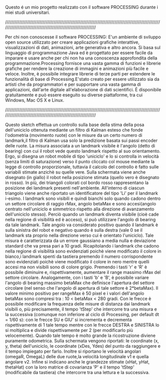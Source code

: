 Questo é un mio progetto realizzato con il software PROCESSING durante i miei studi universitari.

/////////////////////////////////////////////////////////////////////////////////////////////////////////////////////////////////////////////////////////////

Per chi non conoscesse il software PROCESSING:
E'un ambiente di sviluppo open source utilizzato per creare applicazioni grafiche interattive, visualizzazioni di dati, animazioni, arte generativa e altro ancora. Si basa sul linguaggio di programmazione Java ed è progettato per essere facile da imparare e usare anche per chi non ha una conoscenza approfondita della programmazione.Processing fornisce una vasta gamma di funzioni e librerie grafiche per rendere la creazione di immagini e animazioni più facile e veloce. Inoltre, è possibile integrare librerie di terze parti per estendere le funzionalità di base di Processing.E'stato creato per essere utilizzato sia da artisti che da programmatori e per supportare una vasta gamma di applicazioni, dall'arte digitale all'elaborazione di dati scientifici. È disponibile gratuitamente e può essere eseguito su diverse piattaforme, tra cui Windows, Mac OS X e Linux.

/////////////////////////////////////////////////////////////////////////////////////////////////////////////////////////////////////////////////////////////

Questo sketch effettua un controllo sulla base della stima della posa dell'uniciclo ottenuta mediante un filtro di Kalman esteso che fonde l'odometria (movimento ruote) con le misure da un certo numero di landmark,il filtro di Kalman usa solo la predizione basata sui passi encoder delle ruote.
La misura associata a un landmark visibile è l'angolo (detto di bearing) con cui il robot vede questo landmark rispetto al suo orientamento.
Ergo, si disegna un robot mobile di tipo 'uniciclo' e lo si controlla in velocità (senza limiti di saturazione) verso il punto cliccato col mouse mediante la legge di controllo proporzionale, tuttavia il calcolo del controllo è fatto sulle variabili stimate anzichè su quelle vere.
Sulla schermata viene anche disegnato (in giallo) il robot nella posizione stimata (quello vero è disegnato in rosso).
In più, dei triangoli colorati col bordo rosso rappresentano la posizione dei landmark presenti nell'ambiente. 
All'interno di ciascun triangolo viene anche riportato un identificatore del tipo 'Li' per il landmark i-esimo.
I landmark sono visibili e quindi bianchi solo quando cadono dentro un settore circolare di raggio rMax, angolo betaMax e sono accesi(angolo centrato nell'uniciclo e simmetrico rispetto alla direzione di avanzamento dell'uniciclo stesso).
Perciò quando un landmark diventa visibile (cioè cade nella regione di visibilità ed è acceso), si può utilizzare l'angolo di bearing da tale landmark.
Tale angolo va considerato positivo quando il landmark è sulla sinistra del robot e negativo quando è sulla destra (vale 0 se il landmark sta proprio nella direzione verso cui è orientato l'uniciclo). 
Tale misura è caratterizzata da un errore gaussiano a media nulla e deviazione standard che va presa pari a 10 gradi.
Ricapitolando i landmark che cadono nella regione di visibilità sono evidenziati poichè viene modificato il colore in bianco,i landmark spenti da tastiera premendo il numero corrispondente sono evidenziati poichè viene modificato il colore in nero mentre quelli accesi ma non visibili sono di colore grigio.
Premendo i tasti 'r' e 'R' è possibile diminuire e, rispettivamente, aumentare il range massimo rMax del settore circolare.
Analogamente, con i tasti 'b' e 'B', è possibile variare l'angolo di bearing massimo betaMax che definisce l'apertura del settore circolare
(nel senso che l'angolo di apertura di tale settore è 2*betaMax).
Il valore minimo positivo per rangeMax è 50 pixel e i valori dell'angolo betaMax sono compresi tra :  10 < betaMax < 280 gradi. 
Con le frecce è possibile modificare la frequenza delle misure di distanza dai 
landmark visibili o, più precisamente, il tempo 'tStep' che intercorre tra una misura e la 
successiva (comunque non inferiore al ciclo di Processing, per default dt = 1/60 s):
con le frecce SU e GIU' si incrementa e decrementa rispettivamente di 1 tale tempo 
mentre con le frecce DESTRA e SINISTRA lo si moltiplica e divide rispettivamente per 2
(per modificarlo più velocemente).
Quando tale tempo è molto grande la ricostruzione diviene puramente odometrica.
Sulla schermata vengono riportati: le coordinate (x, y, theta) dell'uniciclo,
le coordinate (xDes, Ydes) del punto da raggiungere e il tempo impiegato per farlo.
Inoltre si riportano le velocità angolari (omegaR, OmegaL) delle due ruote,la velocità longitudinale v1 e quella angolare v2.
Infine si indicano anche le grandezze stimate (xHat, yHat, thetaHat) con la loro matrice di covarianza 'P' e il tempo 'tStep' (modificabile da tastiera) che intercorre tra una lettura e la successiva.
